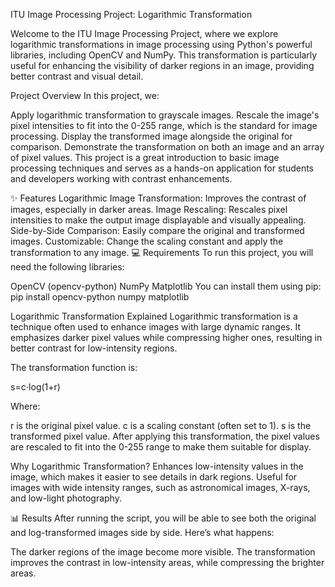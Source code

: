 ITU Image Processing Project: Logarithmic Transformation

Welcome to the ITU Image Processing Project, where we explore logarithmic transformations in image processing using Python's powerful libraries, including OpenCV and NumPy. This transformation is particularly useful for enhancing the visibility of darker regions in an image, providing better contrast and visual detail.

 Project Overview
In this project, we:

Apply logarithmic transformation to grayscale images.
Rescale the image's pixel intensities to fit into the 0-255 range, which is the standard for image processing.
Display the transformed image alongside the original for comparison.
Demonstrate the transformation on both an image and an array of pixel values.
This project is a great introduction to basic image processing techniques and serves as a hands-on application for students and developers working with contrast enhancements.

✨ Features
Logarithmic Image Transformation: Improves the contrast of images, especially in darker areas.
Image Rescaling: Rescales pixel intensities to make the output image displayable and visually appealing.
Side-by-Side Comparison: Easily compare the original and transformed images.
Customizable: Change the scaling constant and apply the transformation to any image.
💻 Requirements
To run this project, you will need the following libraries:

OpenCV (opencv-python)
NumPy
Matplotlib
You can install them using pip:
pip install opencv-python numpy matplotlib

Logarithmic Transformation Explained
Logarithmic transformation is a technique often used to enhance images with large dynamic ranges. It emphasizes darker pixel values while compressing higher ones, resulting in better contrast for low-intensity regions.

The transformation function is:

s=c⋅log(1+r)

Where:

r is the original pixel value.
c is a scaling constant (often set to 1).
s is the transformed pixel value.
After applying this transformation, the pixel values are rescaled to fit into the 0-255 range to make them suitable for display.

Why Logarithmic Transformation?
Enhances low-intensity values in the image, which makes it easier to see details in dark regions.
Useful for images with wide intensity ranges, such as astronomical images, X-rays, and low-light photography.

📊 Results
After running the script, you will be able to see both the original and log-transformed images side by side. Here’s what happens:

The darker regions of the image become more visible.
The transformation improves the contrast in low-intensity areas, while compressing the brighter areas.
